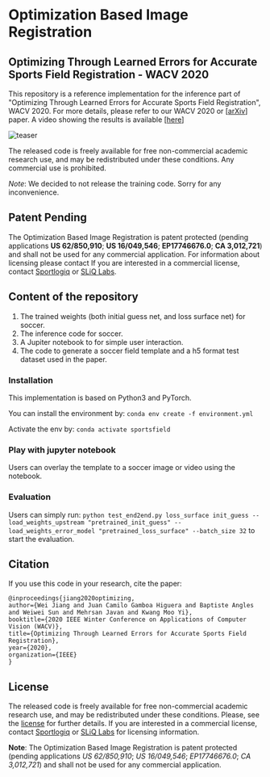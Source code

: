 # Optimization Based Image Registration

## Optimizing Through Learned Errors for Accurate Sports Field Registration - WACV 2020
This repository is a reference implementation for the inference part of "Optimizing Through Learned Errors for Accurate Sports Field Registration", WACV 2020. 
For more details, please refer to our WACV 2020 or [[arXiv](https://arxiv.org/abs/1909.08034)] paper. A video showing the results is available [[here](https://jiangwei221.github.io/vids/sportsfield/README.html)]

![teaser](https://raw.githubusercontent.com/vcg-uvic/sportsfield/master/data/teaser.png)

The released code is freely available for free non-commercial academic research use, and may be redistributed under these conditions. Any commercial use is prohibited.

*Note*: We decided to not release the training code. Sorry for any inconvenience.

## Patent Pending
The Optimization Based Image Registration is patent protected (pending applications **US 62/850,910**; **US 16/049,546**; **EP17746676.0**; **CA 3,012,721**) and shall not be used for any commercial application. For information about licensing please contact If you are interested in a commercial license, contact [Sportlogiq](https://sportlogiq.com) or [SLiQ Labs](https://sliqlabs.com). 

## Content of the repository
1. The trained weights (both initial guess net, and loss surface net) for soccer.
2. The inference code for soccer.
3. A Jupiter notebook to for simple user interaction.
4. The code to generate a soccer field template and a h5 format test dataset used in the paper.

### Installation

This implementation is based on Python3 and PyTorch.

You can install the environment by: ```conda env create -f environment.yml```

Activate the env by: ```conda activate sportsfield```

### Play with jupyter notebook

Users can overlay the template to a soccer image or video using the notebook.

### Evaluation

Users can simply run: `python test_end2end.py loss_surface init_guess --load_weights_upstream "pretrained_init_guess" --load_weights_error_model "pretrained_loss_surface" --batch_size 32` to start the evaluation.

## Citation
If you use this code in your research, cite the paper: 

```
@inproceedings{jiang2020optimizing,
author={Wei Jiang and Juan Camilo Gamboa Higuera and Baptiste Angles and Weiwei Sun and Mehrsan Javan and Kwang Moo Yi},
booktitle={2020 IEEE Winter Conference on Applications of Computer Vision (WACV)},
title={Optimizing Through Learned Errors for Accurate Sports Field Registration},
year={2020},
organization={IEEE}
}
```

## License
The released code is freely available for free non-commercial academic research use, and may be redistributed under these conditions. Please, see the [license](LICENSE) for further details. If you are interested in a commercial license, contact [Sportlogiq](https://sportlogiq.com) or [SLiQ Labs](https://sliqlabs.com) for licensing information. 

**Note**: The Optimization Based Image Registration is patent protected (pending applications *US 62/850,910*; *US 16/049,546*; *EP17746676.0*; *CA 3,012,721*) and shall not be used for any commercial application. 


